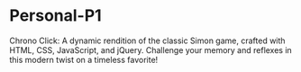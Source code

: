 # Personal-P1
Chrono Click: A dynamic rendition of the classic Simon game, crafted with HTML, CSS, JavaScript, and jQuery. Challenge your memory and reflexes in this modern twist on a timeless favorite!
